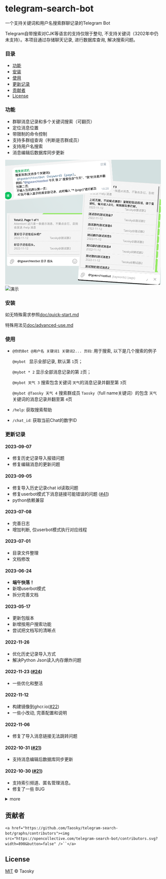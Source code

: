 # telegram-search-bot

一个支持关键词和用户名搜索群聊记录的Telegram Bot

Telegram自带搜索对CJK等语言的支持仅限于整句, 不支持关键词（3202年中仍未支持）。本项目通过存储聊天记录, 进行数据库查询, 解决搜索问题。

### 目录

- [功能](#功能)
- [安装](#安装)
- [使用](#使用)
- [更新记录](#更新记录)
- [贡献者](#贡献者)
- [License](#license)

### 功能

- 群聊消息记录和多个关键词搜索（可翻页）
- 定位消息位置
- 带限制的命令控制
- 支持多群组查询（判断是否群成员）
- 支持用户名搜索
- 消息编辑后数据库同步更新

![预览](preview/preview.png)
![演示](preview/full.gif)

### 安装

如无特殊需求参照[doc/quick-start.md](doc/quick-start.md)

特殊用法见[doc/advanced-use.md](doc/advanced-use.md)

### 使用

- `@你的Bot @用户名 关键词1 关键词2... 页码`: 用于搜索, 以下是几个搜索的例子

  `@mybot ` 显示全部记录, 默认第 `1`页；

  `@mybot * 2` 显示全部消息记录的第 `2`页；

  `@mybot 天气 3` 搜索包含关键词 `天气`的消息记录并翻至第 `3`页

  `@mybot @Taosky 天气 4` 搜索群成员 `Taosky`（full name关键词）的包含 `天气`关键词的消息记录并翻至第 `4`页
- `/help`: 获取搜索帮助
- `/chat_id`: 获取当前Chat的数字ID

### 更新记录

#### 2023-09-07

- 修复历史记录导入报错问题
- 修复编辑消息的更新问题

#### 2023-09-05

- 修复导入历史记录chat id读取问题
- 修复userbot模式下消息链接可能错误的问题 ([#41](https://github.com/Taosky/telegram-search-bot/issues/41))
- python依赖兼容

#### 2023-07-08

- 完善日志
- 增加判断, 仅userbot模式执行对应线程

#### 2023-07-01

- 目录文件整理
- 文档修改

#### 2023-06-24

- **端午快落！**
- 新增userbot模式
- 拆分完善文档

#### 2023-05-17

- 更新包版本
- 新增按用户搜索功能
- 尝试把文档写的清晰点

#### 2022-11-26

- 优化历史记录导入方式
- 解决Python Json读入内存爆炸问题

#### 2022-11-23 ([#24](https://github.com/Taosky/telegram-search-bot/pull/24))

- 一些优化和整活

#### 2022-11-12

- 构建镜像到ghcr.io([#22](https://github.com/Taosky/telegram-search-bot/pull/22))
- 一些小改动, 完善配置和说明

#### 2022-11-06

- 修复了导入消息链接无法跳转问题

#### 2022-10-31 ([#21](https://github.com/Taosky/telegram-search-bot/pull/21))

- 支持消息编辑后数据库同步更新

#### 2022-10-30 ([#21](https://github.com/Taosky/telegram-search-bot/pull/21))

- 支持索引频道、匿名管理消息。
- 修复了一些 BUG

<details>
<summary>more</summary>

#### 2022-10-24 ([#19](https://github.com/Taosky/telegram-search-bot/pull/19))

- 优化了在 inline mode下发送 /help 的逻辑
- 更好的权限控制
- 修改了引用消息时引号的用法

#### 2022-06-15

- 修复导入历史记录Chat ID不匹配的问题
- 修复Message ID重复的问题
- 修复导入历史记录报错的问题

#### 2022-02-17

- 记录和搜索支持多个群组（数据库有变化, 要重新导入历史记录）
- 搜索时用户名后显示"@群组"用于区分消息来源
- 在搜索时, 根据用户是否为群组成员筛选搜索结果

#### 2022-02-13

- WebHook模式及docker-compose
- 修复inline mode没有鉴权问题
- 修复text为空时报错问题

#### 2022-02-08

- Web界面可导入历史消息（5006端口）

#### 2022-01-06

- Docker化

#### 2021-09-20

- 更新python-telegram-bot库
- 重构代码, 简化操作

#### 2021-07-03

- 支持多关键词搜索

#### 2021-02-04

- 修复inline mode部分关键词结果不显示问题（特定字符导致的解析错误）

#### 2020-01-11 (V1.0)

- 新增导入历史消息记录。（仅初始化数据库可用, 且无法定位）
- 新增原消息链接模式, 超级群组可用, 通过点击链接定位消息

#### 2019-04-27

- 添加代理选项（酸酸乳的socks5貌似不行, http可用）

#### 2019-04-02

- 修复重复报时。
- 完善README。

#### 2019-03-03

- 修复搜索的页码问题。

#### 2019-03-02

- 重写了大量代码, 更换MYSQL数据库为SQLITE, 使用ORM, 简化后续的开发及方便用户配置。
- 增加排除ID的配置
- 增加图片、视频、语音、音频的复读
- 增加群员获取数据库的命令
- 存储信息过程中过滤机器人的信息
- Bot的用户名无需手动设置
- 修复管理员权限模式下的无权限不能复读的问题。

</details>

## 贡献者

`<a href="https://github.com/Taosky/telegram-search-bot/graphs/contributors"><img src="https://opencollective.com/telegram-search-bot/contributors.svg?width=890&button=false" />``</a>`

## License

[MIT](LICENSE) © Taosky
